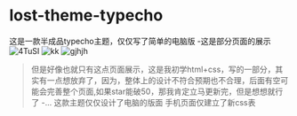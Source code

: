 # lost-theme-typecho
这是一款半成品typecho主题，仅仅写了简单的电脑版
-这是部分页面的展示
![4TuSI](https://z3.ax1x.com/2021/09/30/4TuSI0.png)
![kk](https://z3.ax1x.com/2021/09/30/4Tu9iV.png)
![gjhjh](https://z3.ax1x.com/2021/09/30/4TuizF.png)

>但是好像也就只有这点页面展示，这是我初学html+css，写的一部分，其实有一点想放弃了，因为，整体上的设计不符合预期也不合理，后面有空可能会完善整个页面,如果star能破50，那我肯定立马更新完，但是想想就行了
-...
这款主题仅仅设计了电脑的版面
手机页面仅建立了新css表
